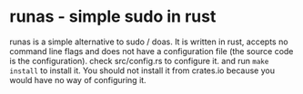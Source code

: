 # runas - simple sudo in rust
runas is a simple alternative to sudo / doas. It is written in rust, accepts no command
line flags and does not have a configuration file (the source code is the configuration).
check src/config.rs to configure it. and run `make install` to install it.
You should not install it from crates.io because you would have no way of configuring it.
